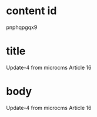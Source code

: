 # content id
pnphqpgqx9

# title
Update-4 from microcms Article 16

# body
Update-4 from microcms Article 16